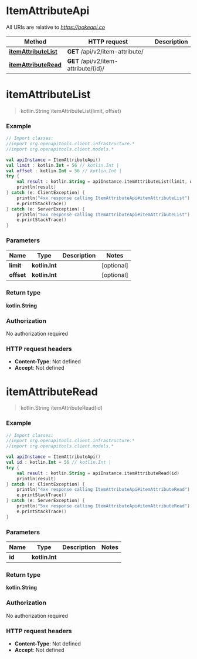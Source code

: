 # ItemAttributeApi

All URIs are relative to *https://pokeapi.co*

Method | HTTP request | Description
------------- | ------------- | -------------
[**itemAttributeList**](ItemAttributeApi.md#itemAttributeList) | **GET** /api/v2/item-attribute/ | 
[**itemAttributeRead**](ItemAttributeApi.md#itemAttributeRead) | **GET** /api/v2/item-attribute/{id}/ | 


<a name="itemAttributeList"></a>
# **itemAttributeList**
> kotlin.String itemAttributeList(limit, offset)



### Example
```kotlin
// Import classes:
//import org.openapitools.client.infrastructure.*
//import org.openapitools.client.models.*

val apiInstance = ItemAttributeApi()
val limit : kotlin.Int = 56 // kotlin.Int | 
val offset : kotlin.Int = 56 // kotlin.Int | 
try {
    val result : kotlin.String = apiInstance.itemAttributeList(limit, offset)
    println(result)
} catch (e: ClientException) {
    println("4xx response calling ItemAttributeApi#itemAttributeList")
    e.printStackTrace()
} catch (e: ServerException) {
    println("5xx response calling ItemAttributeApi#itemAttributeList")
    e.printStackTrace()
}
```

### Parameters

Name | Type | Description  | Notes
------------- | ------------- | ------------- | -------------
 **limit** | **kotlin.Int**|  | [optional]
 **offset** | **kotlin.Int**|  | [optional]

### Return type

**kotlin.String**

### Authorization

No authorization required

### HTTP request headers

 - **Content-Type**: Not defined
 - **Accept**: Not defined

<a name="itemAttributeRead"></a>
# **itemAttributeRead**
> kotlin.String itemAttributeRead(id)



### Example
```kotlin
// Import classes:
//import org.openapitools.client.infrastructure.*
//import org.openapitools.client.models.*

val apiInstance = ItemAttributeApi()
val id : kotlin.Int = 56 // kotlin.Int | 
try {
    val result : kotlin.String = apiInstance.itemAttributeRead(id)
    println(result)
} catch (e: ClientException) {
    println("4xx response calling ItemAttributeApi#itemAttributeRead")
    e.printStackTrace()
} catch (e: ServerException) {
    println("5xx response calling ItemAttributeApi#itemAttributeRead")
    e.printStackTrace()
}
```

### Parameters

Name | Type | Description  | Notes
------------- | ------------- | ------------- | -------------
 **id** | **kotlin.Int**|  |

### Return type

**kotlin.String**

### Authorization

No authorization required

### HTTP request headers

 - **Content-Type**: Not defined
 - **Accept**: Not defined

